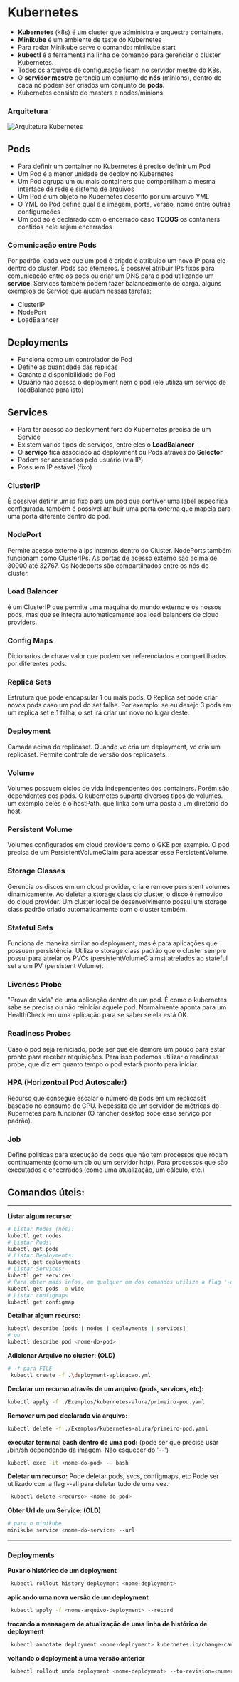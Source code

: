 # Kubernetes

- **Kubernetes** (k8s) é um cluster que administra e orquestra containers.
- **Minikube** é um ambiente de teste do Kubernetes
- Para rodar Minikube serve o comando: minikube start
- **kubectl** é a ferramenta na linha de comando para gerenciar o cluster Kubernetes.
- Todos os arquivos de configuração ficam no servidor mestre do K8s.
- O **servidor mestre** gerencia um conjunto de **nós** (minions), dentro de cada nó podem ser criados um conjunto de **pods**.
- Kubernetes consiste de masters e nodes/minions.
### **Arquitetura**
![Arquitetura Kubernetes](./imgs/k8s_arch.png)

## Pods
- Para definir um container no Kubernetes é preciso definir um Pod
- Um Pod é a menor unidade de deploy no Kubernetes
- Um Pod agrupa um ou mais containers que compartilham a mesma interface de rede e sistema de arquivos
- Um Pod é um objeto no Kubernetes descrito por um arquivo YML
- O YML do Pod define qual é a imagem, porta, versão, nome entre outras configurações
- Um pod só é declarado com o encerrado caso **TODOS** os containers contidos nele sejam encerrados

### Comunicação entre Pods
Por padrão, cada vez que um pod é criado é atribuído um novo IP para ele dentro do cluster. Pods são efêmeros.
É possível atribuir IPs fixos para comunicação entre os pods ou criar um DNS para o pod utilizando um **service**. Services também podem fazer balanceamento de carga.
alguns exemplos de Service que ajudam nessas tarefas:
 - ClusterIP
 - NodePort
 - LoadBalancer

## Deployments
- Funciona como um controlador do Pod
- Define as quantidade das replicas
- Garante a disponibilidade do Pod
- Usuário não acessa o deployment nem o pod (ele utiliza um serviço de loadBalance para isto)

## Services
- Para ter acesso ao deployment fora do Kubernetes precisa de um Service
- Existem vários tipos de serviços, entre eles o **LoadBalancer**
- O **serviço** fica associado ao deployment ou Pods através do **Selector**
- Podem ser acessados pelo usuário (via IP)
- Possuem IP estável (fixo)

### ClusterIP
 É possivel definir um ip fixo para um pod que contiver uma label especifica configurada.
 também é possivel atribuir uma porta externa que mapeia para uma porta diferente dentro do pod.

 ### NodePort
 Permite acesso externo a ips internos dentro do Cluster. NodePorts também funcionam como ClusterIPs.
 As portas de acesso externo são acima de 30000 até 32767. Os Nodeports são compartilhados entre os nós do cluster.

 ### Load Balancer
 é um ClusterIP que permite uma maquina do mundo externo e os nossos pods, mas que se integra automaticamente aos load balancers de cloud providers. 

 ### Config Maps
 Dicionarios de chave valor que podem ser referenciados e compartilhados por diferentes pods.

 ### Replica Sets
 Estrutura que pode encapsular 1 ou mais pods. O Replica set pode criar novos pods caso um pod do set falhe. Por exemplo: se eu desejo 3 pods em um replica set e 1 falha, o set irá criar um novo no lugar deste.

 ### Deployment
 Camada acima do replicaset. Quando vc cria um deployment, vc cria um replicaset.
 Permite controle de versão dos replicasets.

 ### Volume
 Volumes possuem ciclos de vida independentes dos containers. Porém são dependentes dos pods. O kubernetes suporta diversos tipos de volumes. um exemplo deles é o hostPath, que linka com uma pasta a um diretório do host.

 ### Persistent Volume
 Volumes configurados em cloud providers como o GKE por exemplo. O pod precisa de um PersistentVolumeClaim para acessar esse PersistentVolume.

 ### Storage Classes
Gerencia os discos em um cloud provider, cria e remove persistent volumes dinamicamente. Ao deletar a storage class do cluster, o disco é removido do cloud provider. Um cluster local de desenvolvimento possui um storage class padrão criado automaticamente com o cluster também.

### Stateful Sets
Funciona de maneira similar ao deployment, mas é para aplicações que possuem persistência. Utiliza o storage class padrão que o cluster sempre possui para atrelar os PVCs (persistentVolumeClaims) atrelados ao stateful set a um PV (persistent Volume).

### Liveness Probe
"Prova de vida" de uma aplicação dentro de um pod. É como o kubernetes sabe se precisa ou não reiniciar aquele pod. Normalmente aponta para um HealthCheck em uma aplicação para se saber se ela está OK.

### Readiness Probes
Caso o pod seja reiniciado, pode ser que ele demore um pouco para estar pronto para receber requisições. Para isso podemos utilizar o readiness probe, que diz em quanto tempo o pod estará pronto para iniciar.

### HPA (Horizontoal Pod Autoscaler)
Recurso que consegue escalar o número de pods em um replicaset baseado no consumo de CPU.
Necessita de um servidor de métricas do Kubernetes para funcionar (O rancher desktop sobe esse serviço por padrão).

### Job
Define politicas para execução de pods que não tem processos que rodam continuamente (como um db ou um servidor http). Para processos que são executados e encerrados (como uma atualização, um cálculo, etc.)


## Comandos úteis:
------

**Listar algum recurso:**
```bash
# Listar Nodes (nós):
kubectl get nodes
# Listar Pods:
kubectl get pods
# Listar Deployments:
kubectl get deployments
# Listar Services:
kubectl get services
# Para obter mais infos, em qualquer um dos comandos utilize a flag '-o wide'
kubectl get pods -o wide
# Listar configmaps
kubectl get configmap
```

**Detalhar algum recurso:**
```bash
kubectl describe [pods | nodes | deployments | services]
# ou 
kubectl describe pod <nome-do-pod>
```

**Adicionar Arquivo no cluster: (OLD)**
```bash
# -f para FILE
 kubectl create -f .\deployment-aplicacao.yml
```

**Declarar um recurso através de um arquivo (pods, services, etc):**
```bash
kubectl apply -f ./Exemplos/kubernetes-alura/primeiro-pod.yaml
```

**Remover um pod declarado via arquivo:**
```bash
kubectl delete -f ./Exemplos/kubernetes-alura/primeiro-pod.yaml
```

**executar terminal bash dentro de uma pod:**
(pode ser que precise usar /bin/sh dependendo da imagem. Não esquecer do '--')
```bash
kubectl exec -it <nome-do-pod> -- bash
```

**Deletar um recurso:**
Pode deletar pods, svcs, configmaps, etc
Pode ser utilizado com a flag --all para deletar tudo de uma vez.
```bash
 kubectl delete <recurso> <nome-do-pod>
```

**Obter Url de um Service: (OLD)**
```bash
# para o minikube
minikube service <nome-do-service> --url
```
----
### Deployments
**Puxar o histórico de um deployment**
```bash
 kubectl rollout history deployment <nome-deployment>
```

**aplicando uma nova versão de um deployment**
```bash
 kubectl apply -f <nome-arquivo-deployment> --record
```

**trocando a mensagem de atualização de uma linha de histórico de deployment**
```bash
 kubectl annotate deployment <nome-deployment> kubernetes.io/change-cause="texto" 
```

**voltando o deployment a uma versão anterior**
```bash
 kubectl rollout undo deployment <nome-deployment> --to-revision=<numero>
```